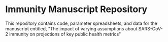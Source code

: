 # Immunity Manuscript Repository
This repository contains code, parameter spreadsheets, and data for the manuscript entitled, "The impact of varying assumptions about SARS-CoV-2 immunity on projections of key public health metrics" 
